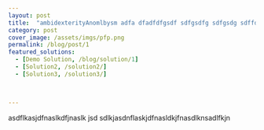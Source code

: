 ```yaml
---
layout: post
title:  "ambidexterityAnomlbysm adfa dfadfdfgsdf sdfgsdfg sdfgsdg sdffdg sdfd"
category: post
cover_image: /assets/imgs/pfp.png
permalink: /blog/post/1
featured_solutions:
  - [Demo Solution, /blog/solution/1]
  - [Solution2, /solution2/]
  - [Solution3, /solution3/]
  


---
```



asdflkasjdfnaslkdfjnaslk jsd sdlkjasdnflaskjdfnasldkjfnasdlknsadlfkjn